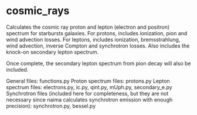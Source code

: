 # cosmic_rays

Calculates the cosmic ray proton and lepton (electron and positron) spectrum for starbursts galaxies. For protons, includes ionization, pion and wind advection losses. For leptons, includes ionization, bremsstrahlung, wind advection, inverse Compton and synchrotron losses. Also includes the knock-on secondary lepton spectrum. 

Once complete, the secondary lepton spectrum from pion decay will also be included.

General files: functions.py
Proton spectrum files: protons.py
Lepton spectrum files: electrons.py, ic.py, qint.py, mUph.py, secondary_e.py
Synchrotron files (included here for completeness, but they are not necessary since naima calculates synchrotron emission with enough precision): synchrotron.py, bessel.py
